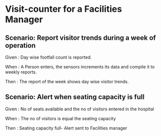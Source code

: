 # Visit-counter for a Facilities Manager

## Scenario: Report visitor trends during a week of operation

  Given : Day wise footfall count is reported.
  
  When : A Person enters, the sensors increments its data and compile it to weekly reports.
  
  Then : The report of the week shows day wise visitor trends.
  
## Scenario: Alert when seating capacity is full

  Given : No of seats available and the no of visitors entered in the hospital
  
  When : The no of visitors is equal the seating capacity
  
  Then : Seating capacity full- Alert sent to Facilities manager
